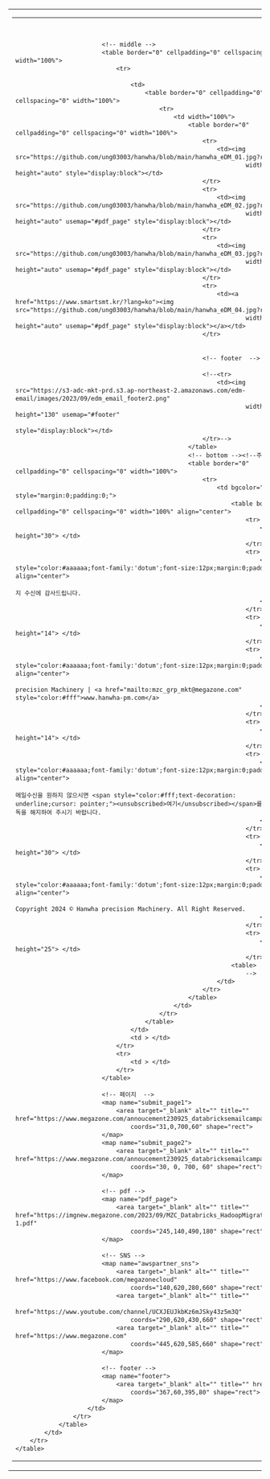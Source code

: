 <!DOCTYPE html
	PUBLIC "-//W3C//DTD XHTML 1.0 Transitional//EN" "http://www.w3.org/TR/xhtml1/DTD/xhtml1-transitional.dtd">
<html xmlns="http://www.w3.org/1999/xhtml">

<head>
	<meta http-equiv="Content-Type" content="text/html; charset=UTF-8" />
	<title>2024 SMART SMT & PCB ASSEMBLY</title>
	<meta name="viewport" content="width=device-width, initial-scale=1.0" />
</head>

<body>
	<table border="0" cellpadding="0" cellspacing="0" width="100%">
		<tr>
			<td>
				<!-- start -->
				<table border="0" cellpadding="0" cellspacing="0" width="730" align="center">
					<tr>
						<td>
							<!-- html -->
							<table border="0" cellpadding="0" cellspacing="0" width="100%">
								<tr><!--
									<td width="730" height="40"
										style="color:#222;font-family:'dotum';font-size:12px;margin:0;padding:0;"
										align="center">이메일이 보이지 않거나 링크 연결이 안되는 경우 <a
											href="https://github.com/ung03003/hanwha/blob/main/hanwha_eDM.jpg?raw=true"
											target="_blank">여기</a>를 클릭하세요.</td>
								</tr>
								-->
							</table>
							<!-- top -->
								<table border="0" cellpadding="0" cellspacing="0" width="100%">
							</table>

							<!-- middle -->
							<table border="0" cellpadding="0" cellspacing="0" width="100%">
								<tr>
									
									<td>
										<table border="0" cellpadding="0" cellspacing="0" width="100%">
											<tr>
												<td width="100%">
													<table border="0" cellpadding="0" cellspacing="0" width="100%">
														<tr>
															<td><img src="https://github.com/ung03003/hanwha/blob/main/hanwha_eDM_01.jpg?raw=true"
																	width="730" height="auto" style="display:block"></td>
														</tr>
														<tr>
															<td><img src="https://github.com/ung03003/hanwha/blob/main/hanwha_eDM_02.jpg?raw=true"
																	width="730" height="auto" usemap="#pdf_page" style="display:block"></td>
														</tr>
														<tr>
															<td><img src="https://github.com/ung03003/hanwha/blob/main/hanwha_eDM_03.jpg?raw=true"
																	width="730" height="auto" usemap="#pdf_page" style="display:block"></td>
														</tr>
														<tr>
															<td><a href="https://www.smartsmt.kr/?lang=ko"><img src="https://github.com/ung03003/hanwha/blob/main/hanwha_eDM_04.jpg?raw=true"
																	width="730" height="auto" usemap="#pdf_page" style="display:block"></a></td>
														</tr>														

													
														<!-- footer  -->
		
														<!--<tr>
															<td><img src="https://s3-adc-mkt-prd.s3.ap-northeast-2.amazonaws.com/edm-email/images/2023/09/edm_email_footer2.png"
																	width="730" height="130" usemap="#footer"
																	style="display:block"></td>
														</tr>-->
													</table>
													<!-- bottom --><!--주석--
													<table border="0" cellpadding="0" cellspacing="0" width="100%">
														<tr>
															<td bgcolor="#282a29" style="margin:0;padding:0;">
																<table border="0" cellpadding="0" cellspacing="0" width="100%" align="center">
																	<tr>
																		<td height="30"> </td>
																	</tr>
																	<tr>
																		<td style="color:#aaaaaa;font-family:'dotum';font-size:12px;margin:0;padding:0;" align="center">
																			본 메시지 수신에 감사드립니다.
																		</td>
																	</tr>
																	<tr>
																		<td height="14"> </td>
																	</tr>
																	<tr>
																		<td style="color:#aaaaaa;font-family:'dotum';font-size:12px;margin:0;padding:0;" align="center">
																			Hanwha precision Machinery | <a href="mailto:mzc_grp_mkt@megazone.com" style="color:#fff">www.hanwha-pm.com</a>
																		</td>
																	</tr>
																	<tr>
																		<td height="14"> </td>
																	</tr>
																	<tr>
																		<td style="color:#aaaaaa;font-family:'dotum';font-size:12px;margin:0;padding:0;" align="center">
																			더 이상 메일수신을 원하지 않으시면 <span style="color:#fff;text-decoration: underline;cursor: pointer;"><unsubscribed>여기</unsubscribed></span>를 클릭해 구독을 해지하여 주시기 바랍니다.
																		</td>
																	</tr>
																	<tr>
																		<td height="30"> </td>
																	</tr>
																	<tr>
																		<td style="color:#aaaaaa;font-family:'dotum';font-size:12px;margin:0;padding:0;" align="center">
																			Copyright 2024 © Hanwha precision Machinery. All Right Reserved.
																		</td>
																	</tr>
																	<tr>
																		<td height="25"> </td>
																	</tr>
																<table>
																	-->
															</td>
														</tr>
													</table>
												</td>
											</tr>
										</table>
									</td>
									<td > </td>
								</tr>
								<tr>
									<td > </td>
								</tr>
							</table>

							<!-- 페이지  -->
							<map name="submit_page1">
								<area target="_blank" alt="" title="" href="https://www.megazone.com/annoucement230925_databricksemailcampaign/"
									coords="31,0,700,60" shape="rect">
							</map>
							<map name="submit_page2">
								<area target="_blank" alt="" title="" href="https://www.megazone.com/annoucement230925_databricksemailcampaign/"
									coords="30, 0, 700, 60" shape="rect">
							</map>
							
							<!-- pdf -->
							<map name="pdf_page">
								<area target="_blank" alt="" title="" href="https://imgnew.megazone.com/2023/09/MZC_Databricks_HadoopMigration_2023-1.pdf"
									coords="245,140,490,180" shape="rect">
							</map>
							
							<!-- SNS -->
							<map name="awspartner_sns">
								<area target="_blank" alt="" title="" href="https://www.facebook.com/megazonecloud"
									coords="140,620,280,660" shape="rect">
								<area target="_blank" alt="" title=""
									href="https://www.youtube.com/channel/UCXJEUJkbKz6mJSky43z5m3Q"
									coords="290,620,430,660" shape="rect">
								<area target="_blank" alt="" title="" href="https://www.megazone.com"
									coords="445,620,585,660" shape="rect">
							</map>

							<!-- footer -->
							<map name="footer">
								<area target="_blank" alt="" title="" href="#"
									coords="367,60,395,80" shape="rect">
							</map>
						</td>
					</tr>
				</table>
			</td>
		</tr>
	</table>
</body>

</html>
